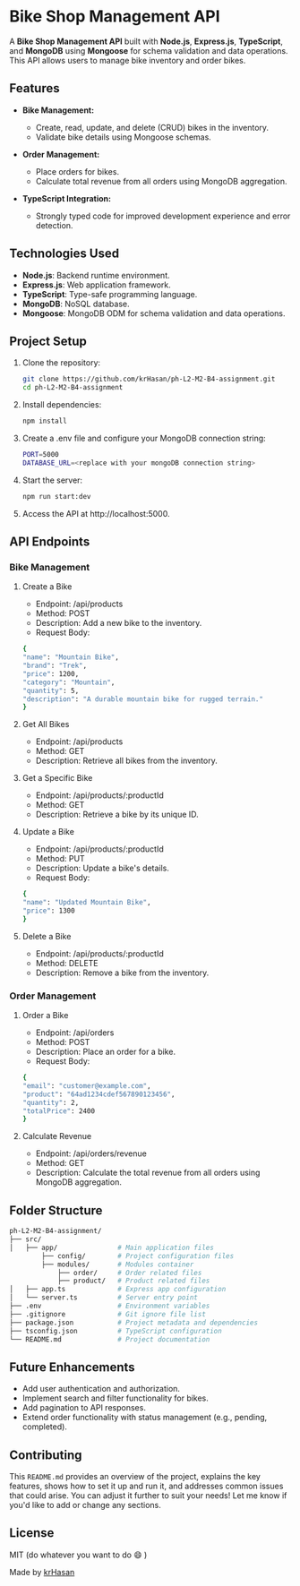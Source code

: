 # Bike Shop Management API

A **Bike Shop Management API** built with **Node.js**, **Express.js**, **TypeScript**, and **MongoDB** using **Mongoose** for schema validation and data operations. This API allows users to manage bike inventory and order bikes.

## Features

-   **Bike Management:**
    -   Create, read, update, and delete (CRUD) bikes in the inventory.
    -   Validate bike details using Mongoose schemas.
-   **Order Management:**

    -   Place orders for bikes.
    -   Calculate total revenue from all orders using MongoDB aggregation.

-   **TypeScript Integration:**
    -   Strongly typed code for improved development experience and error detection.

## Technologies Used

-   **Node.js**: Backend runtime environment.
-   **Express.js**: Web application framework.
-   **TypeScript**: Type-safe programming language.
-   **MongoDB**: NoSQL database.
-   **Mongoose**: MongoDB ODM for schema validation and data operations.

## Project Setup

1. Clone the repository:

    ```bash
    git clone https://github.com/krHasan/ph-L2-M2-B4-assignment.git
    cd ph-L2-M2-B4-assignment

    ```

2. Install dependencies:

    ```bash
    npm install
    ```

3. Create a .env file and configure your MongoDB connection string:

    ```bash
    PORT=5000
    DATABASE_URL=<replace with your mongoDB connection string>
    ```

4. Start the server:

    ```bash
    npm run start:dev
    ```

5. Access the API at http://localhost:5000.

## API Endpoints

### Bike Management

1. Create a Bike

    - Endpoint: /api/products
    - Method: POST
    - Description: Add a new bike to the inventory.
    - Request Body:

    ```bash
    {
    "name": "Mountain Bike",
    "brand": "Trek",
    "price": 1200,
    "category": "Mountain",
    "quantity": 5,
    "description": "A durable mountain bike for rugged terrain."
    }
    ```

2. Get All Bikes

    - Endpoint: /api/products
    - Method: GET
    - Description: Retrieve all bikes from the inventory.

3. Get a Specific Bike

    - Endpoint: /api/products/:productId
    - Method: GET
    - Description: Retrieve a bike by its unique ID.

4. Update a Bike

    - Endpoint: /api/products/:productId
    - Method: PUT
    - Description: Update a bike's details.
    - Request Body:

    ```bash
    {
    "name": "Updated Mountain Bike",
    "price": 1300
    }
    ```

5. Delete a Bike
    - Endpoint: /api/products/:productId
    - Method: DELETE
    - Description: Remove a bike from the inventory.

### Order Management

1. Order a Bike

    - Endpoint: /api/orders
    - Method: POST
    - Description: Place an order for a bike.
    - Request Body:

    ```bash
    {
    "email": "customer@example.com",
    "product": "64ad1234cdef567890123456",
    "quantity": 2,
    "totalPrice": 2400
    }
    ```

2. Calculate Revenue
    - Endpoint: /api/orders/revenue
    - Method: GET
    - Description: Calculate the total revenue from all orders using MongoDB aggregation.

## Folder Structure

```bash
ph-L2-M2-B4-assignment/
├── src/
│   ├── app/               # Main application files
        ├── config/        # Project configuration files
        ├── modules/       # Modules container
            ├── order/     # Order related files
            ├── product/   # Product related files
│   ├── app.ts             # Express app configuration
│   └── server.ts          # Server entry point
├── .env                   # Environment variables
├── .gitignore             # Git ignore file list
├── package.json           # Project metadata and dependencies
├── tsconfig.json          # TypeScript configuration
└── README.md              # Project documentation
```

## Future Enhancements

-   Add user authentication and authorization.
-   Implement search and filter functionality for bikes.
-   Add pagination to API responses.
-   Extend order functionality with status management (e.g., pending, completed).

## Contributing

This `README.md` provides an overview of the project, explains the key features, shows how to set it up and run it, and addresses common issues that could arise. You can adjust it further to suit your needs! Let me know if you'd like to add or change any sections.

## License

MIT (do whatever you want to do :smile: )

Made by [krHasan](https://www.linkedin.com/in/kr-hasan/)
